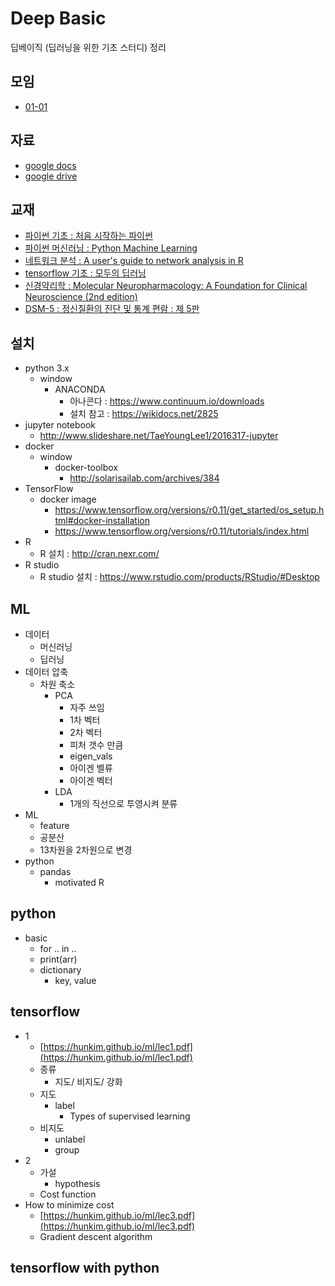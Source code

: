 # Deep Basic
딥베이직 (딥러닝을 위한 기초 스터디) 정리

## 모임

* [01-01](https://www.facebook.com/events/212996225796807/?active_tab=discussion)

## 자료

* [google docs](https://docs.google.com/spreadsheets/d/1TCO65DUQA8IE-aMayyBo2vok895Wk3oSOcvdX70X6io/edit#gid=0)
* [google drive](#)

## 교재

* [파이썬 기초 : 처음 시작하는 파이썬](http://www.kyobobook.co.kr/product/detailViewKor.laf?ejkGb=KOR&mallGb=KOR&barcode=9788968482397&orderClick=LAH&Kc=)
* [파이썬 머신러닝 :  Python Machine Learning](https://www.amazon.com/Python-Machine-Learning-Sebastian-Raschka/dp/1783555130/ref=sr_1_1?s=books&ie=UTF8&qid=1470234519&sr=1-1&keywords=python+machine+learning)
* [네트워크 분석 : A user's guide to network analysis in R](https://www.amazon.com/Users-Guide-Network-Analysis/dp/3319238825/ref=sr_1_1?s=books&ie=UTF8&qid=1467533378&sr=1-1&keywords=a+user%27s+guide+to+network+analysis+in+r#customerReviews)
* [tensorflow 기초 : 모두의 딥러닝](https://hunkim.github.io/ml/)
* [신경약리학 : Molecular Neuropharmacology: A Foundation for Clinical Neuroscience (2nd edition)](http://www.amazon.com/Molecular-Neuropharmacology-Foundation-Clinical-Neuroscience/dp/0071481273)
* [DSM-5 : 정신질환의 진단 및 통계 편람 : 제 5판](http://www.kyobobook.co.kr/product/detailViewKor.laf?mallGb=KOR&ejkGb=KOR&barcode=9788999700026)

## 설치

* python 3.x
    - window
        + ANACONDA
            * 아나콘다 : https://www.continuum.io/downloads
            * 설치 참고 : https://wikidocs.net/2825
* jupyter notebook
    - http://www.slideshare.net/TaeYoungLee1/2016317-jupyter
* docker
    - window
        + docker-toolbox
            * http://solarisailab.com/archives/384
* TensorFlow
    - docker image
        + https://www.tensorflow.org/versions/r0.11/get_started/os_setup.html#docker-installation
        + https://www.tensorflow.org/versions/r0.11/tutorials/index.html
* R
    - R 설치 : http://cran.nexr.com/
* R studio
    - R studio 설치 : https://www.rstudio.com/products/RStudio/#Desktop

## ML

* 데이터
    - 머신러닝
    - 딥러닝
* 데이터 압축
    - 차원 축소
        + PCA
            * 자주 쓰임
            * 1차 벡터
            * 2차 벡터
            * 피처 갯수 만큼
            * eigen_vals
            * 아이겐 벨류
            * 아이겐 벡터
        + LDA
            * 1개의 직선으로 투영시켜 분류
* ML
    - feature
    - 공분산
    - 13차원을 2차원으로 변경
 * python
    - pandas
        + motivated R

## python

* basic
    - for .. in ..
    - print(arr)
    - dictionary
        + key, value

## tensorflow

* 1
    - [https://hunkim.github.io/ml/lec1.pdf](https://hunkim.github.io/ml/lec1.pdf)
    - 종류
        + 지도/ 비지도/ 강화
    - 지도
        + label
            * Types of supervised learning
    - 비지도
        + unlabel
        + group
* 2
    - 가설
        + hypothesis
    - Cost function
* How to minimize cost
    - [https://hunkim.github.io/ml/lec3.pdf](https://hunkim.github.io/ml/lec3.pdf)
    - Gradient descent algorithm

## tensorflow with python